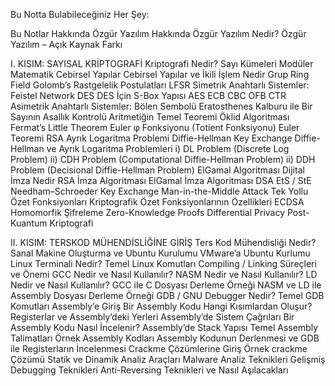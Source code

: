 Bu Notta Bulabileceğiniz Her Şey:
  
Bu Notlar Hakkında
Özgür Yazılım Hakkında
Özgür Yazılım Nedir?
Özgür Yazılım – Açık Kaynak Farkı

  I. KISIM: SAYISAL KRİPTOGRAFİ
Kriptografi Nedir?
Sayı Kümeleri
Modüler Matematik
Cebirsel Yapılar
Cebirsel Yapılar ve İkili İşlem Nedir
Grup
Ring
Field
Golomb’s Rastgelelik Postulatları
LFSR
Simetrik Anahtarlı Sistemler:
Feistel Network
DES
DES İçin S-Box Yapısı
AES
ECB
CBC
OFB
CTR
Asimetrik Anahtarlı Sistemler:
Bölen Sembolü
Eratosthenes Kalburu ile Bir Sayının Asallık Kontrolü
Aritmetiğin Temel Teoremi
Öklid Algoritması
Fermat’s Little Theorem
Euler φ Fonksiyonu (Totient Fonksiyonu)
Euler Teoremi
RSA
Ayrık Logaritma Problemi
Diffie-Hellman Key Exchange
Diffie-Hellman ve Ayrık Logaritma Problemleri
i) DL Problem (Discrete Log Problem)
ii) CDH Problem (Computational Diffie-Hellman Problem)
ii) DDH Problem (Decisional Diffie-Hellman Problem)
ElGamal Algoritması
Dijital İmza Nedir
RSA İmza Algoritması
ElGamal İmza Algoritması
DSA
EtS / StE
Needham–Schroeder Key Exchange
Man-in-the-Middle Attack
Tek Yollu Özet Fonksiyonları
Kriptografik Özet Fonksiyonlarının Özellikleri
ECDSA
Homomorfik Şifreleme
Zero-Knowledge Proofs
Differential Privacy
Post-Kuantum Kriptografi

  II. KISIM: TERSKOD MÜHENDİSLİĞİNE GİRİŞ
Ters Kod Mühendisliği Nedir?
Sanal Makine Oluşturma ve Ubuntu Kurulumu
VMware’a Ubuntu Kurlumu
Linux Terminali Nedir?
Temel Linux Komutları
Compiling / Linking Süreçleri ve Önemi
GCC Nedir ve Nasıl Kullanılır?
NASM Nedir ve Nasıl Kullanılır?
LD Nedir ve Nasıl Kullanılır?
GCC ile C Dosyası Derleme Örneği
NASM ve LD ile Assembly Dosyası Derleme Örneği
GDB / GNU Debugger Nedir?
Temel GDB Komutları
Assembly’e Giriş
Bir Assembly Kodu Hangi Kısımlardan Oluşur?
Registerlar ve Assembly’deki Yerleri
Assembly’de Sistem Çağrıları
Bir Assembly Kodu Nasıl İncelenir?
Assembly’de Stack Yapısı
Temel Assembly Talimatları
Örnek Assembly Kodları
Assembly Kodunun Derlenmesi ve GDB ile Registerların İncelenmesi
Crackme Çözümlerine Giriş
Örnek crackme Çözümü
Statik ve Dinamik Analiz Araçları
Malware Analiz Teknikleri
Gelişmiş Debugging Teknikleri
Anti-Reversing Teknikleri ve Nasıl Aşılacakları
